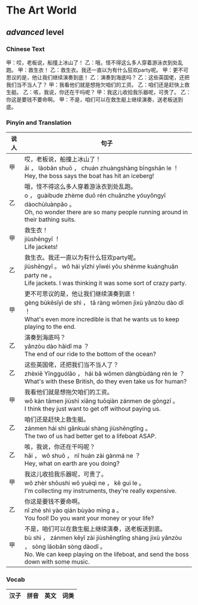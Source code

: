 # The Art World
## *advanced* level

### Chinese Text
甲：哎，老板说，船撞上冰山了！
乙：哦，怪不得这么多人穿着游泳衣到处乱跑。
甲：救生衣！
乙：救生衣。我还一直以为有什么狂欢party呢。
甲：更不可思议的是，他让我们继续演奏到底！
乙：演奏到海底吗？
乙：这些英国佬，还把我们当不当人了？
甲：我看他们就是想拖欠咱们的工资。
乙：咱们还是赶快上救生艇。
乙：咳，我说，你还在干吗呢？
甲：我这儿收拾我乐器呢，可贵了。
乙：你这是要钱不要命啊。
甲：不是，咱们可以在救生艇上继续演奏，送老板送到底。

### Pinyin and Translation
|说人|句子|
|----|----|
|甲|哎，老板说，船撞上冰山了！<br />āi ， lǎobǎn shuō ， chuán zhuàngshàng bīngshān le ！<br />Hey, the boss says the boat has hit an iceberg!|
|乙|哦，怪不得这么多人穿着游泳衣到处乱跑。<br />o ， guàibude zhème duō rén chuānzhe yóuyǒngyī dàochùluànpǎo 。<br />Oh, no wonder there are so many people running around in their bathing suits.|
|甲|救生衣！<br />jiùshēngyī ！<br />Life jackets!|
|乙|救生衣。我还一直以为有什么狂欢party呢。<br />jiùshēngyī 。 wǒ hái yīzhí yǐwéi yǒu shénme kuánghuān party ne 。<br />Life jackets. I was thinking it was some sort of crazy party.|
|甲|更不可思议的是，他让我们继续演奏到底！<br />gèng bùkěsīyì de shì ， tā ràng wǒmen jìxù yǎnzòu dào dǐ ！<br />What's even more incredible is that he wants us to keep playing to the end.|
|乙|演奏到海底吗？<br />yǎnzòu dào hǎidǐ ma ？<br />The end of our ride to the bottom of the ocean?|
|乙|这些英国佬，还把我们当不当人了？<br />zhèxiē Yīngguólǎo ， hái bǎ wǒmen dàngbùdàng rén le ？<br />What's with these British, do they even take us for human?|
|甲|我看他们就是想拖欠咱们的工资。<br />wǒ kàn tāmen jiùshì xiǎng tuōqiàn zánmen de gōngzī 。<br />I think they just want to get off without paying us.|
|乙|咱们还是赶快上救生艇。<br />zánmen hái shì gǎnkuài shàng jiùshēngtǐng 。<br />The two of us had better get to a lifeboat ASAP.|
|乙|咳，我说，你还在干吗呢？<br />hāi ， wǒ shuō ， nǐ huán zài gànmá ne ？<br />Hey, what on earth are you doing?|
|甲|我这儿收拾我乐器呢，可贵了。<br />wǒ zhèr shōushi wǒ yuèqì ne ， kě guì le 。<br />I'm collecting my instruments, they're really expensive.|
|乙|你这是要钱不要命啊。<br />nǐ zhè shì yào qián bùyào mìng a 。<br />You fool! Do you want your money or your life?|
|甲|不是，咱们可以在救生艇上继续演奏，送老板送到底。<br />bù shì ， zánmen kěyǐ zài jiùshēngtǐng shàng jìxù yǎnzòu ， sòng lǎobǎn sòng dàodǐ 。<br />No. We can keep playing on the lifeboat, and send the boss down with some music.|
### Vocab
|汉子|拼音|英文|词类|
|----|----|----|----|